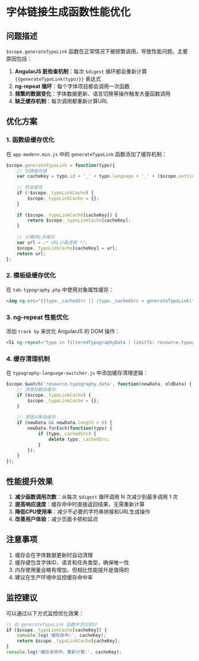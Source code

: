 # 字体链接生成函数性能优化

## 问题描述

`$scope.generateTypoLink` 函数在正常情况下被频繁调用，导致性能问题。主要原因包括：

1. **AngularJS 脏检查机制**：每次 `$digest` 循环都会重新计算 `{{generateTypoLink(typo)}}` 表达式
2. **ng-repeat 循环**：每个字体项目都会调用一次函数
3. **频繁的数据变化**：字体数据更新、语言切换等操作触发大量函数调用
4. **缺乏缓存机制**：每次调用都重新计算URL

## 优化方案

### 1. 函数级缓存优化

在 `app-modern.min.js` 中的 `generateTypoLink` 函数添加了缓存机制：

```javascript
$scope.generateTypoLink = function(typo){
    // 创建缓存键
    var cacheKey = typo.id + '_' + typo.language + '_' + ($scope.settings.task || 'default');
    
    // 检查缓存
    if (!$scope._typoLinkCache) {
        $scope._typoLinkCache = {};
    }
    
    if ($scope._typoLinkCache[cacheKey]) {
        return $scope._typoLinkCache[cacheKey];
    }
    
    // 计算URL并缓存
    var url = /* URL计算逻辑 */;
    $scope._typoLinkCache[cacheKey] = url;
    return url;
};
```

### 2. 模板级缓存优化

在 `tab-typography.php` 中使用对象属性缓存：

```html
<img ng-src="{{typo._cachedSrc || (typo._cachedSrc = generateTypoLink(typo))}}" />
```

### 3. ng-repeat 性能优化

添加 `track by` 来优化 AngularJS 的 DOM 操作：

```html
<li ng-repeat="typo in filteredTypographyData | limitTo: resource.typography.filter.currentPage * resource.typography.filter.perPage track by typo.id">
```

### 4. 缓存清理机制

在 `typography-language-switcher.js` 中添加缓存清理逻辑：

```javascript
$scope.$watch('resource.typography.data', function(newData, oldData) {
    // 清理函数级缓存
    if ($scope._typoLinkCache) {
        $scope._typoLinkCache = {};
    }
    
    // 清理对象级缓存
    if (newData && newData.length > 0) {
        newData.forEach(function(typo) {
            if (typo._cachedSrc) {
                delete typo._cachedSrc;
            }
        });
    }
});
```

## 性能提升效果

1. **减少函数调用次数**：从每次 `$digest` 循环调用 N 次减少到最多调用 1 次
2. **提高响应速度**：缓存命中时直接返回结果，无需重新计算
3. **降低CPU使用率**：减少不必要的字符串拼接和URL生成操作
4. **改善用户体验**：减少页面卡顿和延迟

## 注意事项

1. 缓存会在字体数据更新时自动清理
2. 缓存键包含字体ID、语言和任务类型，确保唯一性
3. 内存使用量会略有增加，但相比性能提升是值得的
4. 建议在生产环境中监控缓存命中率

## 监控建议

可以通过以下方式监控优化效果：

```javascript
// 在 generateTypoLink 函数中添加统计
if ($scope._typoLinkCache[cacheKey]) {
    console.log('缓存命中:', cacheKey);
    return $scope._typoLinkCache[cacheKey];
}
console.log('缓存未命中，重新计算:', cacheKey);
```
